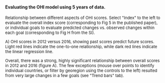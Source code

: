 #### Evaluating the OHI model using 5 years of data. 

<font size = 2>
Relationship between different aspects of OHI scores. Select "Index" to the left to evaluate the overall index score (corresponding to Fig 5 in the published paper), or individual goals to evaluate predicted changes vs. observed changes within each goal (corresponding to Fig H from the SI).

A) OHI scores in 2012 versus 2016, showing past scores predict future scores. Light red lines indicate the one-to-one relationship, while dark red lines indicate the linear regression line.

Overall, there was a strong, highly significant relationship between overall scores in 2012 and 2016 (figure A). The few exceptions (mouse over points to identify individual countries, or filter by georegion using the controls to the left) resulted from very large changes in a few goals (see "Trend bars" tab). 

</font>
